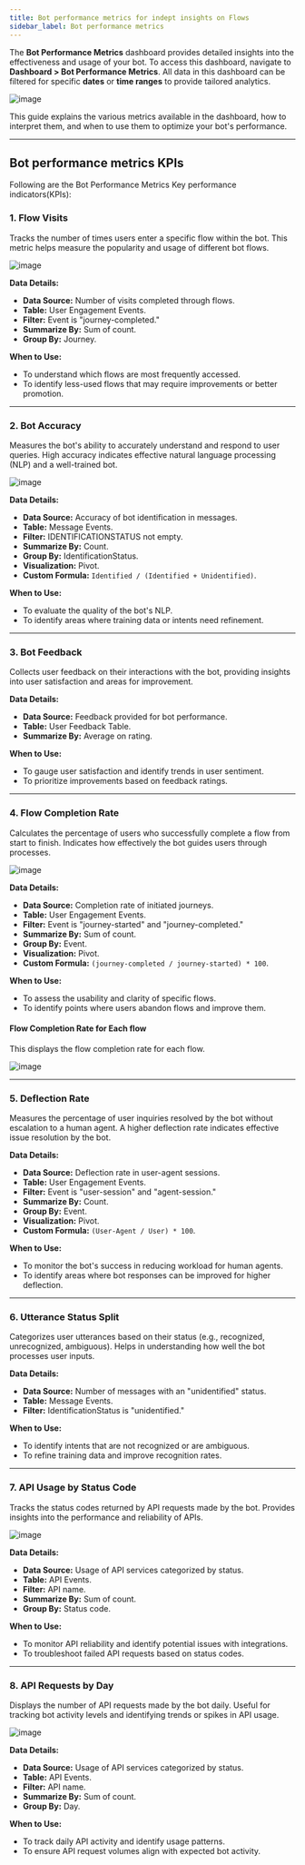 ```yaml
---
title: Bot performance metrics for indept insights on Flows 
sidebar_label: Bot performance metrics 
---
```




The **Bot Performance Metrics** dashboard provides detailed insights into the effectiveness and usage of your bot. To access this dashboard, navigate to **Dashboard > Bot Performance Metrics**. All data in this dashboard can be filtered for specific **dates** or **time ranges** to provide tailored analytics.

![image](https://imgur.com/XRLp8Db.png)

This guide explains the various metrics available in the dashboard, how to interpret them, and when to use them to optimize your bot's performance.

---

## Bot performance metrics KPIs

Following are the Bot Performance Metrics Key performance indicators(KPIs): 




### 1. Flow Visits


Tracks the number of times users enter a specific flow within the bot. This metric helps measure the popularity and usage of different bot flows.

![image](https://imgur.com/lSYqz12.png)


**Data Details:**
- **Data Source:** Number of visits completed through flows.
- **Table:** User Engagement Events.
- **Filter:** Event is "journey-completed."
- **Summarize By:** Sum of count.
- **Group By:** Journey.

**When to Use:**
- To understand which flows are most frequently accessed.
- To identify less-used flows that may require improvements or better promotion.

---

### 2. Bot Accuracy


Measures the bot's ability to accurately understand and respond to user queries. High accuracy indicates effective natural language processing (NLP) and a well-trained bot.

![image](https://imgur.com/gxZPSzU.png)


**Data Details:**
- **Data Source:** Accuracy of bot identification in messages.
- **Table:** Message Events.
- **Filter:** IDENTIFICATIONSTATUS not empty.
- **Summarize By:** Count.
- **Group By:** IdentificationStatus.
- **Visualization:** Pivot.
- **Custom Formula:** `Identified / (Identified + Unidentified)`.

**When to Use:**
- To evaluate the quality of the bot's NLP.
- To identify areas where training data or intents need refinement.

---

### 3. Bot Feedback


Collects user feedback on their interactions with the bot, providing insights into user satisfaction and areas for improvement.

**Data Details:**
- **Data Source:** Feedback provided for bot performance.
- **Table:** User Feedback Table.
- **Summarize By:** Average on rating.

**When to Use:**
- To gauge user satisfaction and identify trends in user sentiment.
- To prioritize improvements based on feedback ratings.

---

### 4. Flow Completion Rate


Calculates the percentage of users who successfully complete a flow from start to finish. Indicates how effectively the bot guides users through processes.

![image](https://imgur.com/CT692tk.png)


**Data Details:**
- **Data Source:** Completion rate of initiated journeys.
- **Table:** User Engagement Events.
- **Filter:** Event is "journey-started" and "journey-completed."
- **Summarize By:** Sum of count.
- **Group By:** Event.
- **Visualization:** Pivot.
- **Custom Formula:** `(journey-completed / journey-started) * 100`.

**When to Use:**
- To assess the usability and clarity of specific flows.
- To identify points where users abandon flows and improve them.


#### Flow Completion Rate for Each flow 

This displays the flow completion rate for each flow. 

![image](https://imgur.com/BD19WHG.png)

---

### 5. Deflection Rate


Measures the percentage of user inquiries resolved by the bot without escalation to a human agent. A higher deflection rate indicates effective issue resolution by the bot.

**Data Details:**
- **Data Source:** Deflection rate in user-agent sessions.
- **Table:** User Engagement Events.
- **Filter:** Event is "user-session" and "agent-session."
- **Summarize By:** Count.
- **Group By:** Event.
- **Visualization:** Pivot.
- **Custom Formula:** `(User-Agent / User) * 100`.

**When to Use:**
- To monitor the bot's success in reducing workload for human agents.
- To identify areas where bot responses can be improved for higher deflection.

---

### 6. Utterance Status Split


Categorizes user utterances based on their status (e.g., recognized, unrecognized, ambiguous). Helps in understanding how well the bot processes user inputs.

**Data Details:**
- **Data Source:** Number of messages with an "unidentified" status.
- **Table:** Message Events.
- **Filter:** IdentificationStatus is "unidentified."

**When to Use:**
- To identify intents that are not recognized or are ambiguous.
- To refine training data and improve recognition rates.

---

### 7. API Usage by Status Code


Tracks the status codes returned by API requests made by the bot. Provides insights into the performance and reliability of APIs.

![image](https://imgur.com/0Q23WNM.png)


**Data Details:**
- **Data Source:** Usage of API services categorized by status.
- **Table:** API Events.
- **Filter:** API name.
- **Summarize By:** Sum of count.
- **Group By:** Status code.

**When to Use:**
- To monitor API reliability and identify potential issues with integrations.
- To troubleshoot failed API requests based on status codes.

---

### 8. API Requests by Day


Displays the number of API requests made by the bot daily. Useful for tracking bot activity levels and identifying trends or spikes in API usage.

![image](https://imgur.com/eRniV1p.png)


**Data Details:**
- **Data Source:** Usage of API services categorized by status.
- **Table:** API Events.
- **Filter:** API name.
- **Summarize By:** Sum of count.
- **Group By:** Day.

**When to Use:**
- To track daily API activity and identify usage patterns.
- To ensure API request volumes align with expected bot activity.

